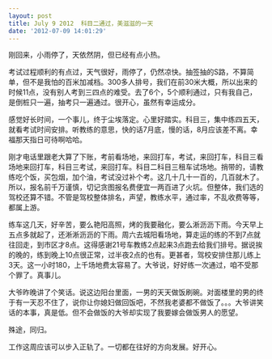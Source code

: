 ```yaml
---
layout: post
title: July 9 2012  科目二通过，美滋滋的一天
date: '2012-07-09 14:01:29'
---
```



 刚回来，小雨停了，天依然阴，但已经有点小热。

 考试过程顺利的有点过，天气很好，雨停了，仍然凉快。抽签抽的S路，不算简单，但不是我怕的百米加减档。300多人排号，我们在前30米大概，所以出来的时候11点，没有别人考到三四点的难受。去了6个，5个顺利通过，只有我自己，是倒桩只一遍，抽考只一遍通过。很开心，虽然有幸运成分。

 感觉好长时间，一个事儿，终于尘埃落定。心里好踏实。科目三，集中练四五天，就看考试时间安排。听教练的意思，快的话7月底，慢的话，8月应该差不离。幸福那天指日可待啊哈哈。

 刚才电话里跟老大算了下账，考前看场地，来回打车，考试，来回打车，科目三看场地来回打车，科目三考试，来回打车。科目二科目三租车试场地。捎带的，请教练吃个饭，买包烟，加个油，考试没过补个考。这几十几十一百的，几百就木了。所以，报名前千万谨慎，切记贪图报名费便宜一两百进了火坑。但整体，我们选的驾校还算不错。不管是驾校整体排名，声望，教练水平，通过率，不乱收费等等，都属上游。

 练车这几天，好辛苦，要么艳阳高照，烤的我要融化，要么淅沥沥下雨。今天早上五点多就起了，还淅淅沥沥的下雨。周六去城阳看场地，算走运的练的不到7点就往回走，到市区才8点。这得感谢21号车教练2点起来3点跑去给我们排号。据说挨的晚的，练到晚上10点很正常，过半夜2点的也有。更甚者，驾校安排住那儿练上3天。这一小时180，上千场地费太容易了。大爷说，好好练一次通过，咱不受那个罪了。真事儿。

 大爷昨晚讲了个笑话。说这边阳台里面，一男的天天做饭刷碗。对面楼里的男的终于有一天忍不住了，说你让你媳妇做回饭吧，不然我老婆都不做饭了。。。大爷讲笑话的本事，真是低。但不会做饭的大爷却实现了我要嫁会做饭男人的愿望。

 殊途，同归。

 工作这周应该可以步入正轨了。一切都在往好的方向发展。好开心。


